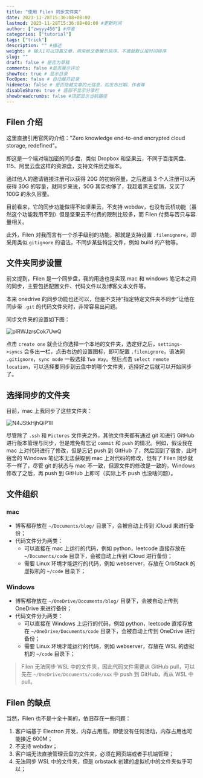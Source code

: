 ```yaml
---
title: "使用 Filen 同步文件夹"
date: 2023-11-28T15:36:08+08:00
lastmod: 2023-11-28T15:36:08+08:00 #更新时间
author: ["zwyyy456"] #作者
categories: ["tutorial"]
tags: ["trick"]
description: "" #描述
weight: # 输入1可以顶置文章，用来给文章展示排序，不填就默认按时间排序
slug: ""
draft: false # 是否为草稿
comments: false #是否展示评论
showToc: true # 显示目录
TocOpen: false # 自动展开目录
hidemeta: false # 是否隐藏文章的元信息，如发布日期、作者等
disableShare: true # 底部不显示分享栏
showbreadcrumbs: false #顶部显示当前路径
---
```

## Filen 介绍

这里直接引用官网的介绍："Zero knowledge end-to-end encrypted cloud storage, redefined"。

即这是一个端对端加密的同步盘，类似 Dropbox 和坚果云，不同于百度网盘、115、阿里云盘这样的资源盘，支持文件历史版本。

通过他人的邀请链接注册可以获得 20G 的初始容量，之后邀请 3 个人注册可以再获得 30G 的容量，就同步来说，50G 其实也够了，我趁着黑五促销，又买了 100G 的永久容量。

目前看来，它的同步功能做得不如坚果云，不支持 webdav，也没有云桥功能（虽然这个功能我用不到）但是坚果云不付费的限制比较多，而 Filen 付费与否只与容量相关。

此外，Filen 对我而言有一个杀手级别的功能，那就是支持设置 `.filenignore`，即采用类似 `gitignore` 的语法，不同步某些特定文件，例如 build 的产物等。

## 文件夹同步设置

前文提到，Filen 是一个同步盘，我的用途也是实现 mac 和 windows 笔记本之间的同步，主要包括配置文件、代码文件以及博客文本文件等。

本来 onedrive 的同步功能也还可以，但是不支持“指定特定文件夹不同步”让他在同步带 `.git` 的代码文件夹时，非常容易出问题。

同步文件夹的设置如下图：

![pIRWJzrsCok7UwQ](https://pic-upyun.zwyyy456.tech/smms/2023-12-26-065718.png)

点击 `create one` 就会让你选择一个本地的文件夹，选定好之后，`settings->syncs` 会多出一栏，点击右边的设置图标，即可配置 `.filenignore`，语法同 `.gitignore`，`sync mode` 一般选择 `Two Way`。然后点击 `select remote location`，可以选择要同步到云盘中的哪个文件夹，选择好之后就可以开始同步了。

## 选择同步的文件夹

目前，mac 上我同步了这些文件夹：

![N4JStkHjhQiP1Il](https://pic-upyun.zwyyy456.tech/smms/2023-12-26-065721.png)

尽管除了 `.ssh` 和 `Pictures` 文件夹之外，其他文件夹都有通过 git 和进行 GitHub 进行版本管理与同步，但是难免有忘记 `commit` 和 `push` 的情况。例如，假设我在 mac 上对代码进行了修改，但是忘记 push 到 GitHub 了，然后回到了宿舍，此时宿舍的 Windows 笔记本无法获取到 mac 上对代码的修改，但有了 Filen 同步就不一样了，尽管 git 的状态与 mac 不一致，但源文件的修改是一致的，Windows 修改了之后，再 push 到 GitHub 上即可（实际上不 push 也没啥问题）。

## 文件组织

### mac 

- 博客都存放在 `~/Documents/blog/` 目录下，会被自动上传到 iCloud 来进行备份；
- 代码文件分为两类：
    - 可以直接在 mac 上运行的代码，例如 python，leetcode 直接存放在 `~/Documents/code` 目录下，会被自动上传到 iCloud 进行备份；
    - 需要 Linux 环境才能运行的代码，例如 webserver，存放在 OrbStack 的虚拟机的 `~/code` 目录下；

### Windows

- 博客都存放在 `~/OneDrive/Documents/blog/` 目录下，会被自动上传到 OneDrive 来进行备份；
- 代码文件分为两类：
    - 可以直接在 Windows 上运行的代码，例如 python，leetcode 直接存放在 `~/OneDrive/Documents/code` 目录下，会被自动上传到 OneDrive 进行备份；
    - 需要 Linux 环境才能运行的代码，例如 webserver，存放在 WSL 的虚拟机的 `~/code` 目录下；

> Filen 无法同步 WSL 中的文件夹，因此代码文件需要从 GitHub pull，可以先在 `~/OneDrive/Documents/code/xxx` 中 push 到 GitHub，再从 WSL 中 pull。

## Filen 的缺点

当然，Filen 也不是十全十美的，依旧存在一些问题：

1. 客户端基于 Electron 开发，内存占用高，即使没有任何活动，内存占用也可能接近 600M；
2. 不支持 webdav；
3. 客户端无法直接管理云盘的文件夹，必须在网页端或者手机端管理；
4. 无法同步 WSL 中的文件夹，但是 orbstack 创建的虚拟机中的文件夹似乎可以；



